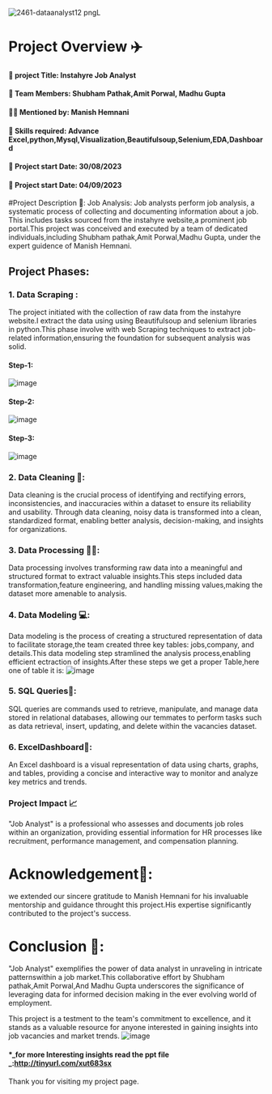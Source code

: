 ![2461-dataanalyst12 pngL](https://github.com/Shubhampathak02/Job_Analyst/assets/138750345/3fdfe5c5-5578-41e9-ab8d-2d253a333e76)




# Project Overview ✈️
#### 📑 project Title: Instahyre Job Analyst
#### 🧒 Team Members: Shubham Pathak,Amit Porwal, Madhu Gupta
#### 👨‍🏫 Mentioned by: Manish Hemnani
#### 🔧 Skills required: Advance Excel,python,Mysql,Visualization,Beautifulsoup,Selenium,EDA,Dashboard
#### 📆 Project start Date: 30/08/2023
#### 📆 Project start Date: 04/09/2023

#Project Description 📂:
Job Analysis: Job analysts perform job analysis, a systematic process of collecting and documenting information about a job. This includes tasks sourced from the instahyre website,a prominent job portal.This project was conceived and executed by a team of dedicated individuals,including Shubham pathak,Amit Porwal,Madhu Gupta, under the expert guidence of Manish Hemnani.

## Project Phases:
### 1. Data Scraping :
The project initiated with the collection of raw data from the instahyre website.I extract the data using using Beautifulsoup and selenium libraries in python.This phase involve with web Scraping techniques to extract job-related information,ensuring the foundation for subsequent analysis was solid.

#### Step-1:
![image](https://github.com/Shubhampathak02/Job_Analyst/assets/138750345/d0995003-6234-4fd5-aa14-b3ee040fea60)
#### Step-2:
![image](https://github.com/Shubhampathak02/Job_Analyst/assets/138750345/6ecdb2d9-c3d0-4bbc-816f-f66e6067d636)

#### Step-3:
![image](https://github.com/Shubhampathak02/Job_Analyst/assets/138750345/f6e49f73-2ac2-45ac-9bad-b23ec02fa72c)

### 2. Data Cleaning 🧹:
Data cleaning is the crucial process of identifying and rectifying errors, inconsistencies, and inaccuracies within a dataset to ensure its reliability and usability.
Through data cleaning, noisy data is transformed into a clean, standardized format, enabling better analysis, decision-making, and insights for organizations.
### 3. Data Processing 🚴‍♂️:
Data processing involves transforming raw data into a meaningful and structured format to extract valuable insights.This steps included data transformation,feature engineering, and handling missing values,making the dataset more amenable to analysis.
### 4. Data Modeling 💻:

Data modeling is the process of creating a structured representation of data to facilitate storage,the team created three key tables: jobs,company, and details.This data modeling step stramlined the analysis process,enabling efficient ectraction of insights.After these steps we get a proper Table,here one of table it is:
![image](https://github.com/Shubhampathak02/Job_Analyst/assets/138750345/32ac9ffd-9ed2-498f-8ed3-a441063742b5)

### 5. SQL Queries📝:
SQL queries are commands used to retrieve, manipulate, and manage data stored in relational databases, allowing our temmates to perform tasks such as data retrieval, insert, updating, and delete within the vacancies dataset.

### 6. ExcelDashboard📰:
An Excel dashboard is a visual representation of data using charts, graphs, and tables, providing a concise and interactive way to monitor and analyze key metrics and trends.
### Project Impact 📈
"Job Analyst" is a professional who assesses and documents job roles within an organization, providing essential information for HR processes like recruitment, performance management, and compensation planning.

# Acknowledgement🙏:
we extended our sincere gratitude to Manish Hemnani for his invaluable mentorship and guidance throught this project.His expertise significantly contributed to the project's success.

# Conclusion 🎳:
"Job Analyst" exemplifies the power of data analyst in unraveling in intricate patternswithin a job market.This collaborative effort by Shubham pathak,Amit Porwal,And Madhu Gupta underscores the significance of leveraging data for informed decision making in the ever evolving world of employment.

This project is a testment to the team's commitment to excellence, and it stands as a valuable resource for anyone interested in gaining insights into job vacancies and market trends.
![image](https://github.com/Shubhampathak02/Job_Analyst/assets/138750345/5d81ad59-7937-42ea-ad23-0db383e5602f)


 #### *_for more Interesting insights read the ppt file _:http://tinyurl.com/xut683sx

  Thank you for visiting my project page.







